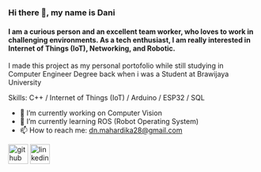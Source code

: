### Hi there 👋, my name is Dani
#### I am a curious person and an excellent team worker, who loves to work in challenging environments. As a tech enthusiast, I am really interested in Internet of Things (IoT), Networking, and Robotic.
I made this project as my personal portofolio while still studying in Computer Engineer Degree back when i was a Student at Brawijaya University

Skills: C++ / Internet of Things (IoT) / Arduino / ESP32 / SQL 

- 🔭 I’m currently working on Computer Vision
- 🌱 I’m currently learning ROS (Robot Operating System) 
- 📫 How to reach me: dn.mahardika28@gmail.com 


[<img src='https://raw.githubusercontent.com/rdimascio/icons/932c4cf6c9e2031abeca1c164baa0f76785c16fe/icons/light/github.svg' alt='github' height='40'>](https://github.com/damar15)  [<img src='https://raw.githubusercontent.com/rdimascio/icons/932c4cf6c9e2031abeca1c164baa0f76785c16fe/icons/light/linkedin.svg)https://raw.githubusercontent.com/rdimascio/icons/932c4cf6c9e2031abeca1c164baa0f76785c16fe/icons/light/linkedin.svg' alt='linkedin' height='40'>](https://www.linkedin.com/in/https://www.linkedin.com/in/danimahardikas//)  

